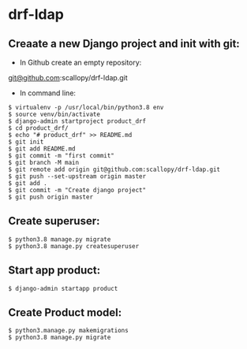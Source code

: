 # drf-ldap

## Creaate a new Django project and init with git:

- In Github create an empty repository:

git@github.com:scallopy/drf-ldap.git

- In command line:

```
$ virtualenv -p /usr/local/bin/python3.8 env
$ source venv/bin/activate
$ django-admin startproject product_drf
$ cd product_drf/
$ echo "# product_drf" >> README.md
$ git init
$ git add README.md
$ git commit -m "first commit"
$ git branch -M main
$ git remote add origin git@github.com:scallopy/drf-ldap.git
$ git push --set-upstream origin master
$ git add .
$ git commit -m "Create django project"
$ git push origin master

```
## Create superuser:

```
$ python3.8 manage.py migrate
$ python3.8 manage.py createsuperuser
```

## Start app product:

```
$ django-admin startapp product
```

## Create Product model:

```
$ python3.manage.py makemigrations
$ python3.8 manage.py migrate
```
